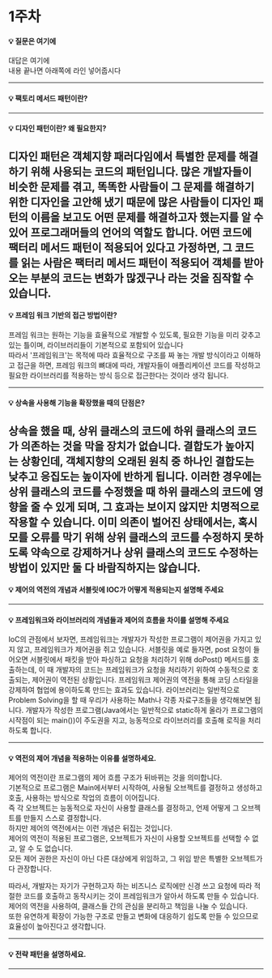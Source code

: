 # 1주차  
#### :bulb: 질문은 여기에  
대답은 여기에  
내용 끝나면 아래쪽에 라인 넣어줍시다  

--------

#### :bulb: 팩토리 메서드 패턴이란?

--------

#### :bulb: 디자인 패턴이란? 왜 필요한지?
디자인 패턴은 객체지향 패러다임에서 특별한 문제를 해결하기 위해 사용되는 코드의 패턴입니다. 많은 개발자들이 비슷한 문제를 겪고, 똑똑한 사람들이 그 문제를 해결하기 위한 디자인을 고안해 냈기 때문에 많은 사람들이 디자인 패턴의 이름을 보고도 어떤 문제를 해결하고자 했는지를 알 수 있어 프로그래머들의 언어의 역할도 합니다.
어떤 코드에 팩터리 메서드 패턴이 적용되어 있다고 가정하면, 그 코드를 읽는 사람은 팩터리 메서드 패턴이 적용되어 객체를 받아오는 부분의 코드는 변화가 많겠구나 라는 것을 짐작할 수 있습니다.
-------

#### :bulb: 프레임 워크 기반의 접근 방법이란?  

프레임 워크는 원하는 기능을 효율적으로 개발할 수 있도록, 필요한 기능을 미리 갖추고 있는 틀이며, 라이브러리들이 기본적으로 포함되어 있습니다  
따라서  '프레임워크'는 목적에 따라 효율적으로 구조를 짜 놓는 개발 방식이라고 이해하고 접근을 하면, 프레임 워크의 뼈대에 따라, 개발자들이 애플리케이션 코드를 작성하고 필요한 라이브러리를 적용하는 방식 등으로 접근한다는 것이라 생각 됩니다.  

-------

#### :bulb: 상속을 사용해 기능을 확장했을 때의 단점은?

상속을 했을 때, 상위 클래스의 코드에 하위 클래스의 코드가 의존하는 것을 막을 장치가 없습니다. 결합도가 높아지는 상황인데, 객체지향의 오래된 원칙 중 하나인 결합도는 낮추고 응집도는 높이자에 반하게 됩니다. 이러한 경우에는 상위 클래스의 코드를 수정했을 때 하위 클래스의 코드에 영향을 줄 수 있게 되며, 그 효과는 보이지 않지만 치명적으로 작용할 수 있습니다. 이미 의존이 벌어진 상태에서는, 혹시 모를 오류를 막기 위해 상위 클래스의 코드를 수정하지 못하도록 약속으로 강제하거나 상위 클래스의 코드도 수정하는 방법이 있지만 둘 다 바람직하지는 않습니다.
-------
#### :bulb: 제어의 역전의 개념과 서블릿에 IOC가 어떻게 적용되는지 설명해 주세요

-------
#### :bulb: 프레임워크와 라이브러리의 개념들과 제어의 흐름을 차이를 설명해 주세요

IoC의 관점에서 보자면, 프레임워크는 개발자가 작성한 프로그램이 제어권을 가지고 있지 않고, 프레임워크가 제어권을 쥐고 있습니다. 서블릿을 예로 들자면, post 요청이 들어오면 서블릿에서 패킷을 받아 파싱하고 요청을 처리하기 위해 doPost() 메서드를 호출하는데, 이 때 개발자의 코드는 프레임워크가 요청을 처리하기 위하여 수동적으로 호출되는, 제어권이 역전된 상황입니다. 프레임워크 제어권의 역전을 통해 코딩 스타일을 강제하여 협업에 용이하도록 만드는 효과도 있습니다. 라이브러리는 일반적으로 Problem Solving을 할 때 우리가 사용하는 Math나 각종 자료구조들을 생각해보면 됩니다. 개발자가 작성한 프로그램(Java에서는 일반적으로 static하게 올라가 프로그램의 시작점이 되는 main())이 주도권을 지고, 능동적으로 라이브러리를 호출해 로직을 처리하도록 합니다.

-------
#### :bulb: 역전의 제어 개념을 적용하는 이유를 설명하세요.

제어의 역전이란 프로그램의 제어 흐름 구조가 뒤바뀌는 것을 의미합니다.  
기본적으로 프로그램은 Main에서부터 시작하여, 사용될 오브젝트를 결정하고 생성하고 호출, 사용하는 방식으로 작업의 흐름이 이어집니다.  
즉 각 오브젝트는 능동적으로 자신이 사용할 클래스를 결정하고, 언제 어떻게 그 오브젝트를 만들지 스스로 결정합니다.  
하지만 제어의 역전에서는 이런 개념은 뒤집는 것입니다.  
제어의 역전이 적용된 프로그램은, 오브젝트가 자신이 사용할 오브젝트를 선택할 수 없고, 알 수 도 없습니다.  
모든 제어 권한은 자신이 아닌 다른 대상에게 위임하고, 그 위임 받은 특별한 오브젝트가 다 관장합니다.  

따라서, 개발자는 자기가 구현하고자 하는 비즈니스 로직에만 신경 쓰고 요청에 따라 적절한 코드를 호출하고 동작시키는 것이 프레임워크가 알아서 하도록 만들 수 있습니다.  
제어의 역전을 사용하여, 클래스들 간의 관심을 분리하고 책임을 나눌 수 있습니다.   
또한 유연하게 확장이 가능한 구조로 만들고 변화에 대응하기 쉽도록 만들 수 있으므로 효율성이 높아진다고 생각합니다.  

-------
#### :bulb: 전략 패턴을 설명하세요.

-------
